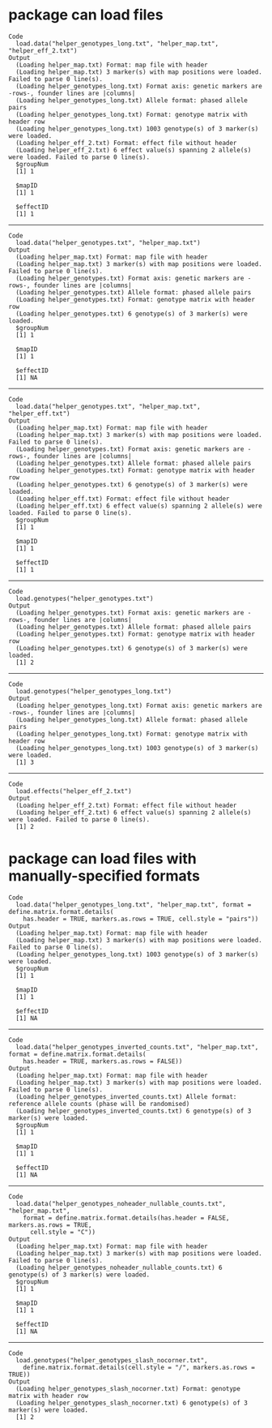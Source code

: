 # package can load files

    Code
      load.data("helper_genotypes_long.txt", "helper_map.txt", "helper_eff_2.txt")
    Output
      (Loading helper_map.txt) Format: map file with header
      (Loading helper_map.txt) 3 marker(s) with map positions were loaded. Failed to parse 0 line(s).
      (Loading helper_genotypes_long.txt) Format axis: genetic markers are -rows-, founder lines are |columns|
      (Loading helper_genotypes_long.txt) Allele format: phased allele pairs
      (Loading helper_genotypes_long.txt) Format: genotype matrix with header row
      (Loading helper_genotypes_long.txt) 1003 genotype(s) of 3 marker(s) were loaded.
      (Loading helper_eff_2.txt) Format: effect file without header
      (Loading helper_eff_2.txt) 6 effect value(s) spanning 2 allele(s) were loaded. Failed to parse 0 line(s).
      $groupNum
      [1] 1
      
      $mapID
      [1] 1
      
      $effectID
      [1] 1
      

---

    Code
      load.data("helper_genotypes.txt", "helper_map.txt")
    Output
      (Loading helper_map.txt) Format: map file with header
      (Loading helper_map.txt) 3 marker(s) with map positions were loaded. Failed to parse 0 line(s).
      (Loading helper_genotypes.txt) Format axis: genetic markers are -rows-, founder lines are |columns|
      (Loading helper_genotypes.txt) Allele format: phased allele pairs
      (Loading helper_genotypes.txt) Format: genotype matrix with header row
      (Loading helper_genotypes.txt) 6 genotype(s) of 3 marker(s) were loaded.
      $groupNum
      [1] 1
      
      $mapID
      [1] 1
      
      $effectID
      [1] NA
      

---

    Code
      load.data("helper_genotypes.txt", "helper_map.txt", "helper_eff.txt")
    Output
      (Loading helper_map.txt) Format: map file with header
      (Loading helper_map.txt) 3 marker(s) with map positions were loaded. Failed to parse 0 line(s).
      (Loading helper_genotypes.txt) Format axis: genetic markers are -rows-, founder lines are |columns|
      (Loading helper_genotypes.txt) Allele format: phased allele pairs
      (Loading helper_genotypes.txt) Format: genotype matrix with header row
      (Loading helper_genotypes.txt) 6 genotype(s) of 3 marker(s) were loaded.
      (Loading helper_eff.txt) Format: effect file without header
      (Loading helper_eff.txt) 6 effect value(s) spanning 2 allele(s) were loaded. Failed to parse 0 line(s).
      $groupNum
      [1] 1
      
      $mapID
      [1] 1
      
      $effectID
      [1] 1
      

---

    Code
      load.genotypes("helper_genotypes.txt")
    Output
      (Loading helper_genotypes.txt) Format axis: genetic markers are -rows-, founder lines are |columns|
      (Loading helper_genotypes.txt) Allele format: phased allele pairs
      (Loading helper_genotypes.txt) Format: genotype matrix with header row
      (Loading helper_genotypes.txt) 6 genotype(s) of 3 marker(s) were loaded.
      [1] 2

---

    Code
      load.genotypes("helper_genotypes_long.txt")
    Output
      (Loading helper_genotypes_long.txt) Format axis: genetic markers are -rows-, founder lines are |columns|
      (Loading helper_genotypes_long.txt) Allele format: phased allele pairs
      (Loading helper_genotypes_long.txt) Format: genotype matrix with header row
      (Loading helper_genotypes_long.txt) 1003 genotype(s) of 3 marker(s) were loaded.
      [1] 3

---

    Code
      load.effects("helper_eff_2.txt")
    Output
      (Loading helper_eff_2.txt) Format: effect file without header
      (Loading helper_eff_2.txt) 6 effect value(s) spanning 2 allele(s) were loaded. Failed to parse 0 line(s).
      [1] 2

# package can load files with manually-specified formats

    Code
      load.data("helper_genotypes_long.txt", "helper_map.txt", format = define.matrix.format.details(
        has.header = TRUE, markers.as.rows = TRUE, cell.style = "pairs"))
    Output
      (Loading helper_map.txt) Format: map file with header
      (Loading helper_map.txt) 3 marker(s) with map positions were loaded. Failed to parse 0 line(s).
      (Loading helper_genotypes_long.txt) 1003 genotype(s) of 3 marker(s) were loaded.
      $groupNum
      [1] 1
      
      $mapID
      [1] 1
      
      $effectID
      [1] NA
      

---

    Code
      load.data("helper_genotypes_inverted_counts.txt", "helper_map.txt", format = define.matrix.format.details(
        has.header = TRUE, markers.as.rows = FALSE))
    Output
      (Loading helper_map.txt) Format: map file with header
      (Loading helper_map.txt) 3 marker(s) with map positions were loaded. Failed to parse 0 line(s).
      (Loading helper_genotypes_inverted_counts.txt) Allele format: reference allele counts (phase will be randomised)
      (Loading helper_genotypes_inverted_counts.txt) 6 genotype(s) of 3 marker(s) were loaded.
      $groupNum
      [1] 1
      
      $mapID
      [1] 1
      
      $effectID
      [1] NA
      

---

    Code
      load.data("helper_genotypes_noheader_nullable_counts.txt", "helper_map.txt",
        format = define.matrix.format.details(has.header = FALSE, markers.as.rows = TRUE,
          cell.style = "C"))
    Output
      (Loading helper_map.txt) Format: map file with header
      (Loading helper_map.txt) 3 marker(s) with map positions were loaded. Failed to parse 0 line(s).
      (Loading helper_genotypes_noheader_nullable_counts.txt) 6 genotype(s) of 3 marker(s) were loaded.
      $groupNum
      [1] 1
      
      $mapID
      [1] 1
      
      $effectID
      [1] NA
      

---

    Code
      load.genotypes("helper_genotypes_slash_nocorner.txt",
        define.matrix.format.details(cell.style = "/", markers.as.rows = TRUE))
    Output
      (Loading helper_genotypes_slash_nocorner.txt) Format: genotype matrix with header row
      (Loading helper_genotypes_slash_nocorner.txt) 6 genotype(s) of 3 marker(s) were loaded.
      [1] 2

